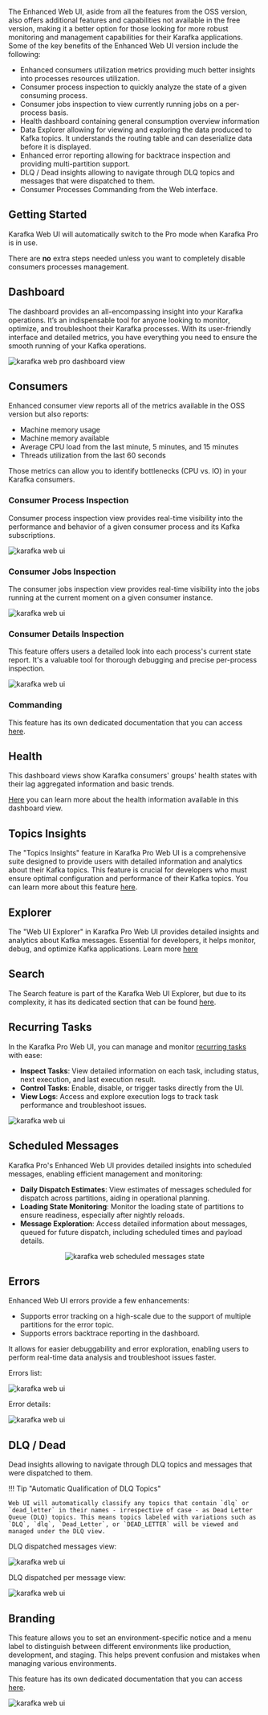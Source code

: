 The Enhanced Web UI, aside from all the features from the OSS version, also offers additional features and capabilities not available in the free version, making it a better option for those looking for more robust monitoring and management capabilities for their Karafka applications. Some of the key benefits of the Enhanced Web UI version include the following:

- Enhanced consumers utilization metrics providing much better insights into processes resources utilization.
- Consumer process inspection to quickly analyze the state of a given consuming process.
- Consumer jobs inspection to view currently running jobs on a per-process basis.
- Health dashboard containing general consumption overview information
- Data Explorer allowing for viewing and exploring the data produced to Kafka topics. It understands the routing table and can deserialize data before it is displayed.
- Enhanced error reporting allowing for backtrace inspection and providing multi-partition support.
- DLQ / Dead insights allowing to navigate through DLQ topics and messages that were dispatched to them.
- Consumer Processes Commanding from the Web interface.

## Getting Started

Karafka Web UI will automatically switch to the Pro mode when Karafka Pro is in use.

There are **no** extra steps needed unless you want to completely disable consumers processes management.

## Dashboard

The dashboard provides an all-encompassing insight into your Karafka operations. It’s an indispensable tool for anyone looking to monitor, optimize, and troubleshoot their Karafka processes. With its user-friendly interface and detailed metrics, you have everything you need to ensure the smooth running of your Kafka operations.

<img src="https://raw.githubusercontent.com/karafka/misc/master/printscreens/web-ui/pro-dashboard.png" alt="karafka web pro dashboard view" />

## Consumers

Enhanced consumer view reports all of the metrics available in the OSS version but also reports:

- Machine memory usage
- Machine memory available
- Average CPU load from the last minute, 5 minutes, and 15 minutes
- Threads utilization from the last 60 seconds

Those metrics can allow you to identify bottlenecks (CPU vs. IO) in your Karafka consumers.

### Consumer Process Inspection

Consumer process inspection view provides real-time visibility into the performance and behavior of a given consumer process and its Kafka subscriptions.

![karafka web ui](https://raw.githubusercontent.com/karafka/misc/master/printscreens/web-ui/pro-consumer-subscriptions.png)

### Consumer Jobs Inspection

The consumer jobs inspection view provides real-time visibility into the jobs running at the current moment on a given consumer instance.

![karafka web ui](https://raw.githubusercontent.com/karafka/misc/master/printscreens/web-ui/pro-consumer-jobs.png)

### Consumer Details Inspection

This feature offers users a detailed look into each process's current state report. It's a valuable tool for thorough debugging and precise per-process inspection.

![karafka web ui](https://raw.githubusercontent.com/karafka/misc/master/printscreens/web-ui/pro-consumer-details.png)

### Commanding

This feature has its own dedicated documentation that you can access [here](https://karafka.io/docs/Pro-Web-UI-Commanding).

## Health

This dashboard views show Karafka consumers' groups' health states with their lag aggregated information and basic trends.

[Here](https://karafka.io/docs/Pro-Web-UI-Health) you can learn more about the health information available in this dashboard view.

## Topics Insights

The "Topics Insights" feature in Karafka Pro Web UI is a comprehensive suite designed to provide users with detailed information and analytics about their Kafka topics. This feature is crucial for developers who must ensure optimal configuration and performance of their Kafka topics. You can learn more about this feature [here](https://karafka.io/docs/Pro-Web-UI-Topics-Insights).

## Explorer

The "Web UI Explorer" in Karafka Pro Web UI provides detailed insights and analytics about Kafka messages. Essential for developers, it helps monitor, debug, and optimize Kafka applications. Learn more [here](https://karafka.io/docs/Pro-Web-UI-Explorer/)

## Search

The Search feature is part of the Karafka Web UI Explorer, but due to its complexity, it has its dedicated section that can be found [here](https://karafka.io/docs/Pro-Web-UI-Search/).

## Recurring Tasks

In the Karafka Pro Web UI, you can manage and monitor [recurring tasks](https://karafka.io/docs/Pro-Recurring-Tasks/) with ease:

- **Inspect Tasks**: View detailed information on each task, including status, next execution, and last execution result.
- **Control Tasks**: Enable, disable, or trigger tasks directly from the UI.
- **View Logs**: Access and explore execution logs to track task performance and troubleshoot issues.

![karafka web ui](https://raw.githubusercontent.com/karafka/misc/master/printscreens/web-ui/recurring-tasks.png)

## Scheduled Messages

Karafka Pro's Enhanced Web UI provides detailed insights into scheduled messages, enabling efficient management and monitoring:

- **Daily Dispatch Estimates**: View estimates of messages scheduled for dispatch across partitions, aiding in operational planning.
- **Loading State Monitoring**: Monitor the loading state of partitions to ensure readiness, especially after nightly reloads.
- **Message Exploration**: Access detailed information about messages, queued for future dispatch, including scheduled times and payload details.

<p align="center">
  <img src="https://raw.githubusercontent.com/karafka/misc/master/printscreens/web-ui/scheduled_messages.png" alt="karafka web scheduled messages state" />
</p>

## Errors

Enhanced Web UI errors provide a few enhancements:

- Supports error tracking on a high-scale due to the support of multiple partitions for the error topic.
- Supports errors backtrace reporting in the dashboard.

It allows for easier debuggability and error exploration, enabling users to perform real-time data analysis and troubleshoot issues faster.

Errors list:

![karafka web ui](https://raw.githubusercontent.com/karafka/misc/master/printscreens/web-ui/pro-errors1.png)

Error details:

![karafka web ui](https://raw.githubusercontent.com/karafka/misc/master/printscreens/web-ui/pro-errors2.png)

## DLQ / Dead

Dead insights allowing to navigate through DLQ topics and messages that were dispatched to them.

!!! Tip "Automatic Qualification of DLQ Topics"

    Web UI will automatically classify any topics that contain `dlq` or `dead_letter` in their names - irrespective of case - as Dead Letter Queue (DLQ) topics. This means topics labeled with variations such as `DLQ`, `dlq`, `Dead_Letter`, or `DEAD_LETTER` will be viewed and managed under the DLQ view. 

DLQ dispatched messages view:

![karafka web ui](https://raw.githubusercontent.com/karafka/misc/master/printscreens/web-ui/pro-dead1.png)

DLQ dispatched per message view:

![karafka web ui](https://raw.githubusercontent.com/karafka/misc/master/printscreens/web-ui/dlq2.png)

## Branding

This feature allows you to set an environment-specific notice and a menu label to distinguish between different environments like production, development, and staging. This helps prevent confusion and mistakes when managing various environments.

This feature has its own dedicated documentation that you can access [here](https://karafka.io/docs/Pro-Web-UI-Branding).

![karafka web ui](https://raw.githubusercontent.com/karafka/misc/master/printscreens/web-ui/branding1.png)
